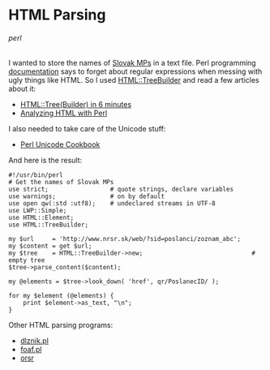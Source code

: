 # HTML Parsing
###### perl

I wanted to store the names of [Slovak MPs](http://www.nrsr.sk/web/?sid=poslanci/zoznam_abc) in a text file. Perl programming [documentation](http://perldoc.perl.org/perlfaq6.html#How-do-I-match-XML%2c-HTML%2c-or-other-nasty%2c-ugly-things-with-a-regex%3f) says to forget about regular expressions when messing with ugly things like HTML. So I used [HTML::TreeBuilder](https://metacpan.org/module/HTML::TreeBuilder) and read a few articles about it:

* [HTML::Tree(Builder) in 6 minutes](http://www.perlmonks.org/?node_id=280461)
* [Analyzing HTML with Perl](http://www.perl.com/pub/2006/01/19/analyzing_html.html)

I also needed to take care of the Unicode stuff:

* [Perl Unicode Cookbook](http://www.perl.com/pub/2012/04/perlunicook-standard-preamble.html)

And here is the result:

    #!/usr/bin/perl
    # Get the names of Slovak MPs
    use strict;                 # quote strings, declare variables
    use warnings;               # on by default
    use open qw(:std :utf8);    # undeclared streams in UTF-8
    use LWP::Simple;
    use HTML::Element;
    use HTML::TreeBuilder;

    my $url     = 'http://www.nrsr.sk/web/?sid=poslanci/zoznam_abc';
    my $content = get $url;
    my $tree    = HTML::TreeBuilder->new;                              # empty tree
    $tree->parse_content($content);

    my @elements = $tree->look_down( 'href', qr/PoslanecID/ );

    for my $element (@elements) {
        print $element->as_text, "\n";
    }

Other HTML parsing programs:

* [dlznik.pl](https://github.com/jreisinger/audit/blob/master/scripts/dlznik.pl)
* [foaf.pl](https://github.com/jreisinger/audit/blob/master/scripts/foaf.pl)
* [orsr](https://github.com/jreisinger/audit/tree/master/orsr)
